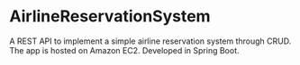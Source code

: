 # AirlineReservationSystem
A REST API to implement a simple airline reservation system through CRUD. The app is hosted on Amazon EC2. Developed in Spring Boot.
